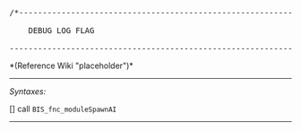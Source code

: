 <pre>/*--------------------------------------------------------------------------------------------------

	DEBUG LOG FLAG

--------------------------------------------------------------------------------------------------*/</pre>*(Reference Wiki "placeholder")*<!-- Remove this after fill-in -->


---
*Syntaxes:*

[] call `BIS_fnc_moduleSpawnAI`

---
